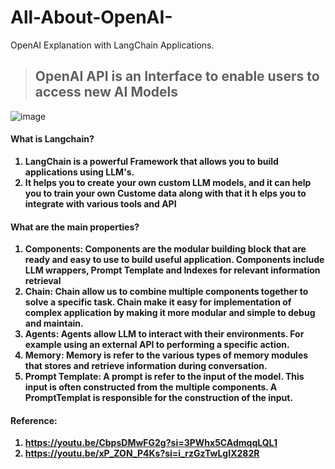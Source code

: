 # All-About-OpenAI-
OpenAI Explanation with LangChain Applications.

 > ## <b> OpenAI API is an Interface to enable users to access new AI Models </b>

![image](https://github.com/Chandrakant817/All-About-OpenAI-/assets/69152112/45cce673-c5e1-4831-b87e-a451cfa439a9)

#### <b> What is Langchain? 
1. LangChain is a powerful Framework that allows you to build applications using LLM's.
2. It helps you to create your own custom LLM models, and it can help you to train your own Custome data along with that it h elps you to integrate with various tools and API

#### <b> What are the main properties? </b>
1. Components: Components are the modular building block that are ready and easy to use to build useful application. Components include LLM wrappers, Prompt Template and Indexes for relevant information retrieval
2. Chain: Chain allow us to combine multiple components together to solve a specific task. Chain make it easy for implementation of complex application by making it more modular and simple to debug and maintain.
3. Agents: Agents allow LLM to interact with their environments. For example using an external API to performing a specific action.
4. Memory: Memory is refer to the various types of memory modules that stores and retrieve information during conversation.
5. Prompt Template: A prompt is refer to the input of the model. This input is often constructed from the multiple components. A PromptTemplat is responsible for the construction of the input.



#### Reference:
1. https://youtu.be/CbpsDMwFG2g?si=3PWhx5CAdmqqLQL1
2. https://youtu.be/xP_ZON_P4Ks?si=i_rzGzTwLgIX282R
